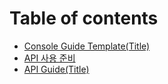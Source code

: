 # Table of contents

* [Console Guide Template(Title)](console-guide-template.md)
* [API 사용 준비](api.md)
* [API Guide(Title)](api-guide-title.md)

